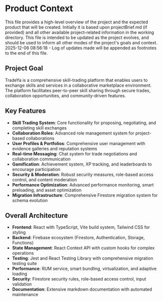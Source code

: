 # Product Context

This file provides a high-level overview of the project and the expected product that will be created. Initially it is based upon projectBrief.md (if provided) and all other available project-related information in the working directory. This file is intended to be updated as the project evolves, and should be used to inform all other modes of the project's goals and context.
2025-12-06 08:56:18 - Log of updates made will be appended as footnotes to the end of this file.

## Project Goal

TradeYa is a comprehensive skill-trading platform that enables users to exchange skills and services in a collaborative marketplace environment. The platform facilitates peer-to-peer skill sharing through secure trades, collaboration opportunities, and community-driven features.

## Key Features

* **Skill Trading System**: Core functionality for proposing, negotiating, and completing skill exchanges
* **Collaboration Roles**: Advanced role management system for project-based collaborations
* **User Profiles & Portfolios**: Comprehensive user management with evidence galleries and reputation systems
* **Real-time Messaging**: Chat system for trade negotiations and collaboration communication
* **Gamification**: Achievement system, XP tracking, and leaderboards to encourage participation
* **Security & Moderation**: Robust security measures, role-based access control, and content moderation
* **Performance Optimization**: Advanced performance monitoring, smart preloading, and asset optimization
* **Migration Infrastructure**: Comprehensive Firestore migration system for schema evolution

## Overall Architecture

* **Frontend**: React with TypeScript, Vite build system, Tailwind CSS for styling
* **Backend**: Firebase ecosystem (Firestore, Authentication, Storage, Functions)
* **State Management**: React Context API with custom hooks for complex operations
* **Testing**: Jest and React Testing Library with comprehensive migration testing suite
* **Performance**: RUM service, smart bundling, virtualization, and adaptive loading
* **Security**: Firestore security rules, role-based access control, input validation
* **Documentation**: Extensive markdown documentation with automated maintenance